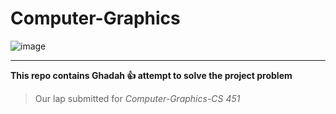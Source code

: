 # Computer-Graphics


![image](https://user-images.githubusercontent.com/70041510/176472892-384ce35e-ff78-461e-b645-d041c0c0c307.png)




---------------------------------------------------------------------------------------------------------
 


**This repo contains   Ghadah   :+1:  attempt to solve the project problem**

> Our lap  submitted for _Computer-Graphics-CS 451_
